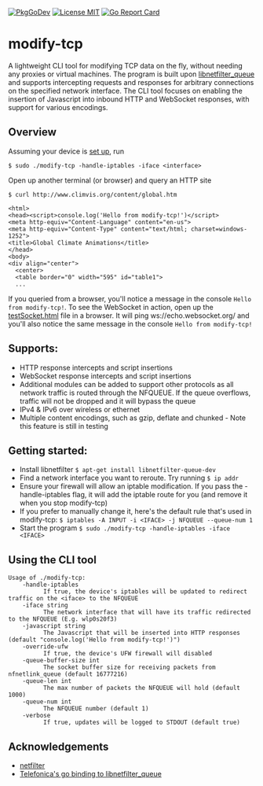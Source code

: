 [![PkgGoDev](https://pkg.go.dev/badge/github.com/D-Thatcher/modify-tcp)](https://pkg.go.dev/github.com/D-Thatcher/modify-tcp)
[![License MIT](https://img.shields.io/badge/license-MIT-lightgrey.svg?style=flat)](https://github.com/D-Thatcher/modify-tcp)
[![Go Report Card](https://goreportcard.com/badge/github.com/d-thatcher/modify-tcp)](https://goreportcard.com/report/github.com/d-thatcher/modify-tcp)

# modify-tcp

A lightweight CLI tool for modifying TCP data on the fly, without needing any proxies or virtual machines. The program is built upon [libnetfilter_queue](https://www.netfilter.org/projects/libnetfilter_queue) and supports intercepting requests and responses for arbitrary connections on the specified network interface. The CLI tool focuses on enabling the insertion of Javascript into inbound HTTP and WebSocket responses, with support for various encodings.

## Overview

Assuming your device is [set up](#getting-started), run
```
$ sudo ./modify-tcp -handle-iptables -iface <interface>
```

Open up another terminal (or browser) and query an HTTP site
```
$ curl http://www.climvis.org/content/global.htm

<html>
<head><script>console.log('Hello from modify-tcp!')</script>
<meta http-equiv="Content-Language" content="en-us">
<meta http-equiv="Content-Type" content="text/html; charset=windows-1252">
<title>Global Climate Animations</title>
</head>
<body>
<div align="center">
  <center>
  <table border="0" width="595" id="table1">
  ...
```
If you queried from a browser, you'll notice a message in the console `Hello from modify-tcp!`. To see the WebSocket in action, open up the [testSocket.html](doc/assets/testSocket.html) file in a browser. It will ping ws://echo.websocket.org/ and you'll also notice the same message in the console `Hello from modify-tcp!`



## Supports:
* HTTP response intercepts and script insertions
* WebSocket response intercepts and script insertions
* Additional modules can be added to support other protocols as all network traffic is routed through the NFQUEUE. If the queue overflows, traffic will not be dropped and it will bypass the queue
* IPv4 & IPv6 over wireless or ethernet
* Multiple content encodings, such as gzip, deflate and chunked - Note this feature is still in testing
 


## Getting started:
* Install libnetfilter `$ apt-get install libnetfilter-queue-dev`
* Find a network interface you want to reroute. Try running `$ ip addr` 
* Ensure your firewall will allow an iptable modification. If you pass the -handle-iptables flag, it will add the iptable route for you (and remove it when you stop modify-tcp)
* If you prefer to manually change it, here's the default rule that's used in modify-tcp: `$ iptables -A INPUT -i <IFACE> -j NFQUEUE --queue-num 1`
* Start the program `$ sudo ./modify-tcp -handle-iptables -iface <IFACE>`


## Using the CLI tool

    Usage of ./modify-tcp:
        -handle-iptables
              If true, the device's iptables will be updated to redirect traffic on the <iface> to the NFQUEUE
        -iface string
              The network interface that will have its traffic redirected to the NFQUEUE (E.g. wlp0s20f3)
        -javascript string
              The Javascript that will be inserted into HTTP responses (default "console.log('Hello from modify-tcp!')")
        -override-ufw
              If true, the device's UFW firewall will disabled
        -queue-buffer-size int
              The socket buffer size for receiving packets from nfnetlink_queue (default 16777216)
        -queue-len int
              The max number of packets the NFQUEUE will hold (default 1000)
        -queue-num int
              The NFQUEUE number (default 1)
        -verbose
              If true, updates will be logged to STDOUT (default true)
      

## Acknowledgements
* [netfilter](https://www.netfilter.org/projects/libnetfilter_queue/)
* [Telefonica's go binding to libnetfilter_queue](https://github.com/Telefonica/nfqueue)




